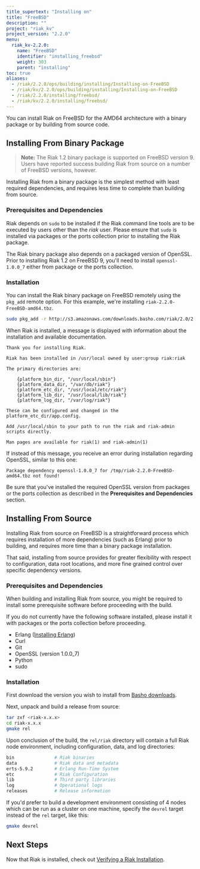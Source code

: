 ```yaml
---
title_supertext: "Installing on"
title: "FreeBSD"
description: ""
project: "riak_kv"
project_version: "2.2.0"
menu:
  riak_kv-2.2.0:
    name: "FreeBSD"
    identifier: "installing_freebsd"
    weight: 303
    parent: "installing"
toc: true
aliases:
  - /riak/2.2.0/ops/building/installing/Installing-on-FreeBSD
  - /riak/kv/2.2.0/ops/building/installing/Installing-on-FreeBSD
  - /riak/2.2.0/installing/freebsd/
  - /riak/kv/2.2.0/installing/freebsd/
---
```




[install source erlang]: /riak/kv/2.2.0/setup/installing/source/erlang
[downloads]: /riak/kv/2.2.0/downloads/
[install verify]: /riak/kv/2.2.0/setup/installing/verify

You can install Riak on FreeBSD for the AMD64 architecture with a binary package or by building from source code.

## Installing From Binary Package

> **Note:** The Riak 1.2 binary package is supported on FreeBSD version 9. Users have reported success building Riak from source on a number of FreeBSD versions, however.

Installing Riak from a binary package is the simplest method with least required dependencies, and requires less time to complete than building from source.

### Prerequisites and Dependencies

Riak depends on `sudo` to be installed if the Riak command line tools are to be executed by users other than the *riak* user. Please ensure that `sudo` is installed via packages or the ports collection prior to installing the Riak package.

The Riak binary package also depends on a packaged version of OpenSSL. Prior to installing Riak 1.2 on FreeBSD 9, you'll need to install `openssl-1.0.0_7` either from package or the ports collection.

### Installation

You can install the Riak binary package on FreeBSD remotely using the
`pkg_add` remote option. For this example, we're installing `riak-2.2.0-FreeBSD-amd64.tbz`.

```bash
sudo pkg_add -r http://s3.amazonaws.com/downloads.basho.com/riak/2.0/2.2.0/freebsd/9/riak-2.2.0-FreeBSD-amd64.tbz
```

When Riak is installed, a message is displayed with information about the installation and available documentation.

```
Thank you for installing Riak.

Riak has been installed in /usr/local owned by user:group riak:riak

The primary directories are:

    {platform_bin_dir, "/usr/local/sbin"}
    {platform_data_dir, "/var/db/riak"}
    {platform_etc_dir, "/usr/local/etc/riak"}
    {platform_lib_dir, "/usr/local/lib/riak"}
    {platform_log_dir, "/var/log/riak"}

These can be configured and changed in the platform_etc_dir/app.config.

Add /usr/local/sbin to your path to run the riak and riak-admin scripts directly.

Man pages are available for riak(1) and riak-admin(1)
```

If instead of this message, you receive an error during installation regarding OpenSSL, similar to this one:

```
Package dependency openssl-1.0.0_7 for /tmp/riak-2.2.0-FreeBSD-amd64.tbz not found!
```

Be sure that you've installed the required OpenSSL version from packages or the ports collection as described in the **Prerequisites and Dependencies** section.

## Installing From Source

Installing Riak from source on FreeBSD is a straightforward process which requires installation of more dependencies (such as Erlang) prior to building, and requires more time than a binary package installation.

That said, installing from source provides for greater flexibility with respect to configuration, data root locations, and more fine grained control over specific dependency versions.

### Prerequisites and Dependencies

When building and installing Riak from source, you might be required to install some prerequisite software before proceeding with the build.

If you do not currently have the following software installed, please install it with packages or the ports collection before proceeding.

* Erlang ([Installing Erlang][install source erlang])
* Curl
* Git
* OpenSSL (version 1.0.0_7)
* Python
* sudo

### Installation
First download the version you wish to install from [Basho downloads][downloads].

Next, unpack and build a release from source:

```bash
tar zxf <riak-x.x.x>
cd riak-x.x.x
gmake rel
```

Upon conclusion of the build, the `rel/riak` directory will contain a full Riak node environment, including configuration, data, and log directories:

```bash
bin               # Riak binaries
data              # Riak data and metadata
erts-5.9.2        # Erlang Run-Time System
etc               # Riak Configuration
lib               # Third party libraries
log               # Operational logs
releases          # Release information
```

If you'd prefer to build a development environment consisting of 4 nodes which can be run as a cluster on one machine, specify the `devrel` target instead of the `rel` target, like this:

```bash
gmake devrel
```

## Next Steps

Now that Riak is installed, check out [Verifying a Riak Installation][install verify].
